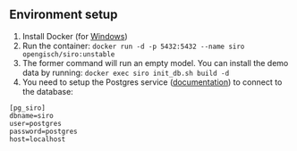


## Environment setup

1. Install Docker (for [Windows](https://docs.docker.com/docker-for-windows/install/))
2. Run the container: `docker run -d -p 5432:5432 --name siro opengisch/siro:unstable`
3. The former command will run an empty model. You can install the demo data by running: `docker exec siro init_db.sh build -d`
4. You need to setup the Postgres service ([documentation](https://qgep.github.io/docs/en/installation-guide/workstation.html#windows-pg-service)) to connect to the database: 
```
[pg_siro]
dbname=siro
user=postgres
password=postgres
host=localhost
```
